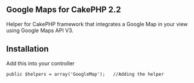 ## Google Maps for CakePHP 2.2
Helper for CakePHP framework that integrates a Google Map in your view using Google Maps API V3.

## Installation
Add this into your controller
<pre><code>public $helpers = array('GoogleMap');   //Adding the helper</code></pre>
    